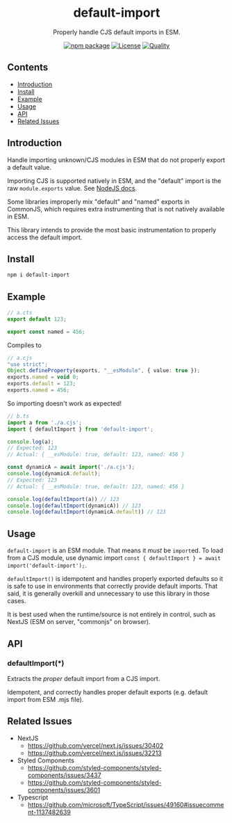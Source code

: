 <div style="text-align:center">

<h1>default-import</h1>
<p>Properly handle CJS default imports in ESM.</p>

[![npm package](https://badge.fury.io/js/default-import.svg)](https://www.npmjs.com/package/default-import)
[![License](https://img.shields.io/npm/l/default-import.svg)](https://github.com/JacobLey/jacobley/blob/main/common/config/publish/LICENSE)
[![Quality](https://img.shields.io/npms-io/quality-score/default-import.svg)](https://github.com/JacobLey/jacobley/blob/main/tools/default-import)

</div>

## Contents
- [Introduction](#introduction)
- [Install](#install)
- [Example](#example)
- [Usage](#usage)
- [API](#api)
- [Related Issues](#related-issues)

<a name="Introduction"></a>
## Introduction

Handle importing unknown/CJS modules in ESM that do not properly export a default value.

Importing CJS is supported natively in ESM, and the "default" import is the raw `module.exports` value. See [NodeJS docs](https://nodejs.org/docs/latest/api/esm.html#interoperability-with-commonjs).

Some libraries improperly mix "default" and "named" exports in CommonJS, which requires extra instrumenting that is not natively available in ESM.

This library intends to provide the most basic instrumentation to properly access the default import.

<a name="Install"></a>
## Install

```sh
npm i default-import
```

<a name="Example"></a>
## Example

```ts
// a.cts
export default 123;

export const named = 456;
```
Compiles to
```ts
// a.cjs
"use strict";
Object.defineProperty(exports, "__esModule", { value: true });
exports.named = void 0;
exports.default = 123;
exports.named = 456;
```

So importing doesn't work as expected!
```ts
// b.ts
import a from './a.cjs';
import { defaultImport } from 'default-import';

console.log(a);
// Expected: 123
// Actual: { __esModule: true, default: 123, named: 456 }

const dynamicA = await import('./a.cjs');
console.log(dynamicA.default);
// Expected: 123
// Actual: { __esModule: true, default: 123, named: 456 }

console.log(defaultImport(a)) // 123
console.log(defaultImport(dynamicA)) // 123
console.log(defaultImport(dynamicA.default)) // 123
```

<a name="Usage"></a>
## Usage

`default-import` is an ESM module. That means it _must_ be `import`ed. To load from a CJS module, use dynamic import `const { defaultImport } = await import('default-import');`.

`defaultImport()` is idempotent and handles properly exported defaults so it is safe to use in environments that correctly provide default imports. That said, it is generally overkill and unnecessary to use this library in those cases.

It is best used when the runtime/source is not entirely in control, such as NextJS (ESM on server, "commonjs" on browser).

<a name="Api"></a>
## API

### defaultImport(*)

Extracts the _proper_ default import from a CJS import.

Idempotent, and correctly handles proper default exports (e.g. default import from ESM .mjs file).

## Related Issues

* NextJS
  * https://github.com/vercel/next.js/issues/30402
  * https://github.com/vercel/next.js/issues/32213
* Styled Components
  * https://github.com/styled-components/styled-components/issues/3437
  * https://github.com/styled-components/styled-components/issues/3601
* Typescript
  * https://github.com/microsoft/TypeScript/issues/49160#issuecomment-1137482639
